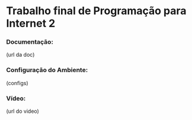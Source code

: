# Trabalho final de Programação para Internet 2

### Documentação:
(url da doc)

### Configuração do Ambiente: 
(configs)

### Vídeo: 
(url do video)
